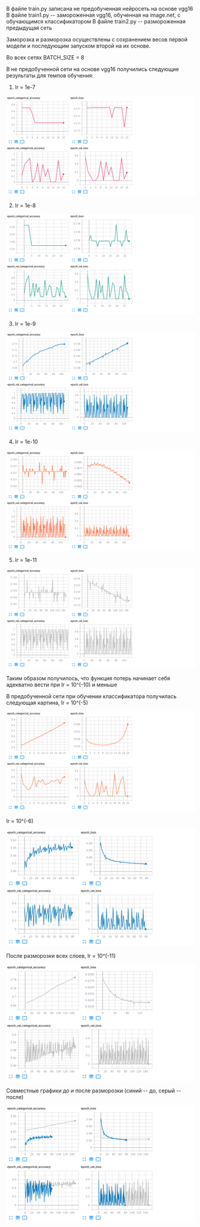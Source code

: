 В файле train.py записана не предобученная нейросеть на основе vgg16 
В файле train1.py -- замороженная vgg16, обученная на image.net, с обучающимся классификатором
В файле train2.py -- размороженная предыдущая сеть

Заморозка и разморозка осуществлены с сохранением весов первой модели и последующим запуском второй на их основе.

Во всех сетях BATCH_SIZE = 8

В не предобученной сети на основе vgg16 получились следующие результаты для темпов обучения:

1) lr = 1e-7

![Image alt](https://github.com/samsdimko/SMOMI3/blob/master/1e-7.png)

2) lr = 1e-8

![Image alt](https://github.com/samsdimko/SMOMI3/blob/master/1e-8.png)

3) lr = 1e-9

![Image alt](https://github.com/samsdimko/SMOMI3/blob/master/1e-9.png)

4) lr = 1e-10

![Image alt](https://github.com/samsdimko/SMOMI3/blob/master/1e-10.png)

5) lr = 1e-11

![Image alt](https://github.com/samsdimko/SMOMI3/blob/master/1e-11.png)

Таким образом получилось, что функция потерь начинает себя адекватно вести при lr = 10^(-10) и меньше



В предобученной сети при обучении классификатора получилась следующая картина, lr = 10^(-5)

![Image alt](https://github.com/samsdimko/SMOMI3/blob/master/Frozen_bad.png)

lr = 10^(-6)

![Image alt](https://github.com/samsdimko/SMOMI3/blob/master/Frozen.png)

После разморозки всех слоев, lr = 10^(-11)

![Image alt](https://github.com/samsdimko/SMOMI3/blob/master/Unfrozen.png)

Совместные графики до и после разморозки (синий -- до, серый -- после)

![Image alt](https://github.com/samsdimko/SMOMI3/blob/master/Together.png)